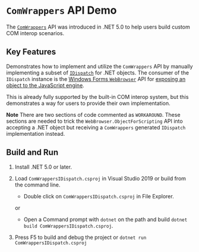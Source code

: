 `ComWrappers` API Demo
================

The [`ComWrappers`](https://docs.microsoft.com/dotnet/api/system.runtime.interopservices.comwrappers) API was introduced in .NET 5.0 to help users build custom COM interop scenarios.

Key Features
------------

Demonstrates how to implement and utilize the `ComWrappers` API by manually implementing a subset of [`IDispatch`](https://docs.microsoft.com/windows/win32/api/oaidl/nn-oaidl-idispatch) for .NET objects. The consumer of the `IDispatch` instance is the [Windows Forms `WebBrowser`](https://docs.microsoft.com/dotnet/framework/winforms/controls/webbrowser-control-windows-forms) API for [exposing an object to the JavaScript engine](https://docs.microsoft.com/dotnet/api/system.windows.forms.webbrowser.objectforscripting).

This is already fully supported by the built-in COM interop system, but this demonstrates a way for users to provide their own implementation.

**Note** There are two sections of code commented as `WORKAROUND`. These sections are needed to trick the `WebBrowser.ObjectForScripting` API into accepting a .NET object but receiving a `ComWrappers` generated `IDispatch` implementation instead.

Build and Run
-------------

1) Install .NET 5.0 or later.

1) Load `ComWrappersIDispatch.csproj` in Visual Studio 2019 or build from the command line.
    - Double click on `ComWrappersIDispatch.csproj` in File Explorer.

    or

    - Open a Command prompt with `dotnet` on the path and build `dotnet build ComWrappersIDispatch.csproj`.

1) Press F5 to build and debug the project or `dotnet run ComWrappersIDispatch.csproj`
